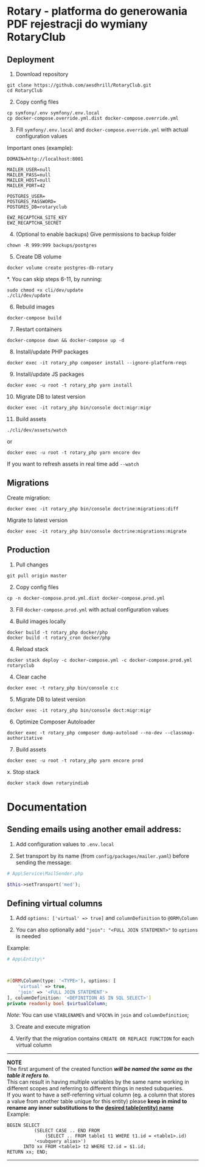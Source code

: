 # Rotary - platforma do generowania PDF rejestracji do wymiany RotaryClub

## Deployment

1. Download repository
```shell
git clone https://github.com/aesdhrill/RotaryClub.git
cd RotaryClub
```

2. Copy config files
```shell
cp symfony/.env symfony/.env.local
cp docker-compose.override.yml.dist docker-compose.override.yml
```

3. Fill `symfony/.env.local` and `docker-compose.override.yml` with actual configuration values

Important ones (example):
```
DOMAIN=http://localhost:8001

MAILER_USER=null
MAILER_PASS=null
MAILER_HOST=null
MAILER_PORT=42

POSTGRES_USER=
POSTGRES_PASSWORD=
POSTGRES_DB=rotaryclub

EWZ_RECAPTCHA_SITE_KEY
EWZ_RECAPTCHA_SECRET
```

4. (Optional to enable backups) Give permissions to backup folder
```
chown -R 999:999 backups/postgres
```

5. Create DB volume
```shell
docker volume create postgres-db-rotary
```

*. You can skip steps 6-11, by running:
```shell
sudo chmod +x cli/dev/update
./cli/dev/update
```

6. Rebuild images
```shell
docker-compose build
```

7. Restart containers
```shell
docker-compose down && docker-compose up -d
```

8. Install/update PHP packages
```shell
docker exec -it rotary_php composer install --ignore-platform-reqs
```

9. Install/update JS packages
```shell
docker exec -u root -t rotary_php yarn install
```

10. Migrate DB to latest version
```shell
docker exec -it rotary_php bin/console doct:migr:migr
```

11. Build assets

```shell
./cli/dev/assets/watch
```
or
```shell
docker exec -u root -t rotary_php yarn encore dev
```
If you want to refresh assets in real time add `--watch`

## Migrations

Create migration:
```shell
docker exec -it rotary_php bin/console doctrine:migrations:diff
```

Migrate to latest version
```shell
docker exec -it rotary_php bin/console doctrine:migrations:migrate
```

[//]: # (## Testing)

[//]: # ()
[//]: # (1. Copy config files)

[//]: # (```shell)

[//]: # (cp symfony/.env.test symfony/.env.test.local)

[//]: # (```)

[//]: # ()
[//]: # (2. Fill `symfony/.env.test.local` with test configuration values)

[//]: # ()
[//]: # (3. &#40;optional&#41; Drop test database:)

[//]: # (```shell)

[//]: # (docker exec -t rotary_php bin/console doctrine:database:drop -e test --force --if-exists)

[//]: # (```)

[//]: # ()
[//]: # (4. Create test database:)

[//]: # (```shell)

[//]: # (docker exec -t rotary_php bin/console doctrine:database:create -e test)

[//]: # (```)

[//]: # ()
[//]: # (5. Run migrations:)

[//]: # (```shell)

[//]: # (docker exec -it rotary_php bin/console doctrine:migrations:migrate -e test)

[//]: # (```)

[//]: # ()
[//]: # (6. Load fixtures:)

[//]: # (```shell)

[//]: # (docker exec -it rotary_php bin/console doctrine:fixtures:load -e test)

[//]: # (```)

[//]: # ()
[//]: # (7. Run tests:)

[//]: # (```shell)

[//]: # (docker exec -t rotary_php ./vendor/bin/phpunit)

[//]: # (```)

[//]: # ()
[//]: # (You can add `--coverage-text` to show test coverage.)

## Production

1. Pull changes
```shell
git pull origin master
```

2. Copy config files
```shell
cp -n docker-compose.prod.yml.dist docker-compose.prod.yml
```

3. Fill `docker-compose.prod.yml` with actual configuration values

4. Build images locally
```shell
docker build -t rotary_php docker/php
docker build -t rotary_cron docker/php
```

4. Reload stack
```shell
docker stack deploy -c docker-compose.yml -c docker-compose.prod.yml rotaryclub
```

4. Clear cache
```shell
docker exec -t rotary_php bin/console c:c
```

5. Migrate DB to latest version
```shell
docker exec -it rotary_php bin/console doct:migr:migr
```

6. Optimize Composer Autoloader
```shell
docker exec -t rotary_php composer dump-autoload --no-dev --classmap-authoritative
```

7. Build assets
```shell
docker exec -u root -t rotary_php yarn encore prod
```

x. Stop stack

```shell
docker stack down rotaryindiab
```

# Documentation

## Sending emails using another email address:

1. Add configuration values to `.env.local`

2. Set transport by its name (from `config/packages/mailer.yaml`) before sending the message:
```php
# App\Service\MailSender.php

$this->setTransport('med');
```

## Defining virtual columns

1. Add `options: ['virtual' => true]` and `columnDefinition` to `@ORM\Column`

2. You can also optionally add `"join": "<FULL JOIN STATEMENT>"` to `options` is needed

Example:
```php
# App\Entity\*



#[ORM\Column(type: '<TYPE>'), options: [
    'virtual' => true,
    'join' => '<FULL JOIN STATEMENT'>
], columnDefinition: '<DEFINITION AS IN SQL SELECT>']
private readonly bool $virtualColumn;
```

*Note*: You can use `%TABLENAME%` and `%FQCN%` in `join` and `columnDefinition`;

3. Create and execute migration

4. Verify that the migration contains `CREATE OR REPLACE FUNCTION` for each virtual column
---
**NOTE**   
The first argument of the created function ***will be named the same as the table it refers to***.   
This can result in having multiple variables by the same name working in different scopes and referring to different things in nested subqueries.   
If you want to have a self-referring virtual column (eg. a column that stores a value from another table unique for this entity) please **keep in mind to rename any inner substitutions to the <u>desired table(entity) name</u>**   
Example:
```postgresql
BEGIN SELECT 
          (SELECT CASE .. END FROM
              (SELECT .. FROM table1 t1 WHERE t1.id = <table1>.id) 
          '<subquery alias>')
      INTO xx FROM <table1> t2 WHERE t2.id = $1.id;
RETURN xx; END;
```
---
